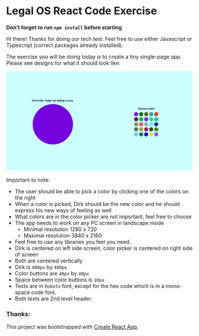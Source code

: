 # Legal OS React Code Exercise

__Don't forget to run `npm install` before starting__

Hi there! Thanks for doing our tech test. Feel free to use either Javascript or Typescript (correct packages already installed).

The exercise you will be doing today is to create a tiny single-page app. Please see designs for what it should look like:

![Example Screenshot](example_screenshot.png)

Important to note:

- The user should be able to pick a color by clicking one of the colors on the right
- When a color is picked, Dirk should be the new color and he should express his new ways of feeling as well
- What colors are in the color picker are not important, feel free to choose
- The app needs to work on any PC screen in landscape mode
  - Minimal resolution 1280 x 720
  - Maximal resolution 3840 x 2160
- Feel free to use any libraries you feel you need.
- Dirk is centered on left side screen, color picker is centered on right side of screen
- Both are centered vertically
- Dirk is `400px` by `400px`
- Color buttons are `40px` by `40px`
- Space between color buttons is `10px`
- Texts are in `Roboto` font, except for the hex code which is in a mono-space code font.
- Both texts are 2nd level header.

### Thanks:

This project was bootstrapped with [Create React App](https://github.com/facebook/create-react-app).
